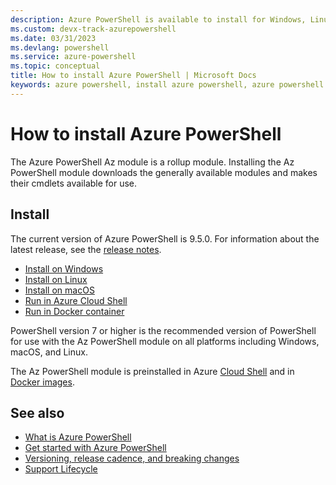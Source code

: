 ```yaml
---
description: Azure PowerShell is available to install for Windows, Linux, and macOS. It can also be run from Azure Cloud Shell and in a Docker container.
ms.custom: devx-track-azurepowershell
ms.date: 03/31/2023
ms.devlang: powershell
ms.service: azure-powershell
ms.topic: conceptual
title: How to install Azure PowerShell | Microsoft Docs
keywords: azure powershell, install azure powershell, azure powershell download, download azure powershell
---
```


# How to install Azure PowerShell

The Azure PowerShell Az module is a rollup module. Installing the Az PowerShell module downloads the
generally available modules and makes their cmdlets available for use.

## Install

The current version of Azure PowerShell is 9.5.0. For information about the latest release, see the
[release notes](release-notes-azureps.md).

- [Install on Windows](install-azps-windows.md)
- [Install on Linux](install-azps-linux.md)
- [Install on macOS](install-azps-macos.md)
- [Run in Azure Cloud Shell](https://shell.azure.com/)
- [Run in Docker container](azureps-in-docker.md)

PowerShell version 7 or higher is the recommended version of PowerShell for use with the Az
PowerShell module on all platforms including Windows, macOS, and Linux.

The Az PowerShell module is preinstalled in Azure [Cloud Shell](/azure/cloud-shell/overview) and in
[Docker images](azureps-in-docker.md).

## See also

- [What is Azure PowerShell](what-is-azure-powershell.md)
- [Get started with Azure PowerShell](get-started-azureps.md)
- [Versioning, release cadence, and breaking changes](azps-versioning-release-cadence.md)
- [Support Lifecycle](azureps-support-lifecycle.md)
